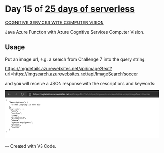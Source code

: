 # Day 15 of [25 days of serverless](https://www.25daysofserverless.com)

[COGNITIVE SERVICES WITH COMPUTER VISION](https://25daysofserverless.com/calendar/15)

Java Azure Function with Azure Cognitive Services Computer Vision.

## Usage
Put an image url, e.g. a search from Challenge 7, into the query string:

https://imgdetails.azurewebsites.net/api/image2text?url=https://imgsearch.azurewebsites.net/api/ImageSearch/soccer

and you will receive a JSON response with the descriptions and keywords:

![](img/details.png)

-- Created with VS Code.